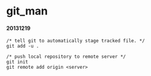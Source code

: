 # git_man
#### 20131219

    /* tell git to automatically stage tracked file. */
    git add -u .
	
	/* push local repository to remote server */ 
	git init 
	git remote add origin <server>